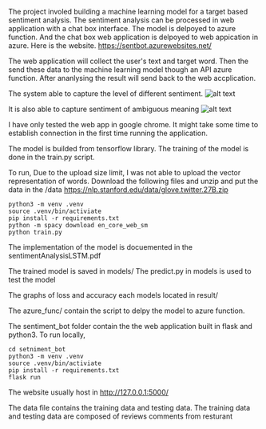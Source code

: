 The project involed building a machine learning model for a target based sentiment analysis.
The sentiment analysis can be processed in web application with a chat box interface.
The model is delpoyed to azure function. 
And the chat box web application is delpoyed to web appication in azure. Here is the website.
https://sentbot.azurewebsites.net/

The web application will collect the user's text and target word. Then the send these data to the machine learning model though an API azure function.
After ananlysing the result will send back to the web accplication.

The system able to capture the level of different sentiment.
![alt text](https://i.ibb.co/LY86QV8/Screen-Shot-2021-08-07-at-11-49-35-pm.png)

It is also able to capture sentiment of ambiguous meaning
![alt text](https://i.ibb.co/PDwxwxw/Screen-Shot-2021-08-07-at-11-52-45-pm.png)

I have only tested the web app in google chrome. It might take some time to establish connection in the first time running the application.

The model is builded from tensorflow library.
The training of the model is done in the train.py script.

To run,
Due to the upload size limit, I was not able to upload the vector representation of words.
Download the following files and unzip and put the data in the /data
https://nlp.stanford.edu/data/glove.twitter.27B.zip
```
python3 -m venv .venv 
source .venv/bin/activiate
pip install -r requirements.txt
python -m spacy download en_core_web_sm 
python train.py
```

The implementation of the model is docuemented in the sentimentAnalysisLSTM.pdf

The trained model is saved in models/
The predict.py in models is used to test the model

The graphs of loss and accuracy each models located in result/

The azure_func/ contain the script to delpy the model to azure function.

The sentiment_bot folder contain the the web application built in flask and python3.
To run locally,
```
cd setniment_bot
python3 -m venv .venv 
source .venv/bin/activiate
pip install -r requirements.txt
flask run
```
The website usually host in http://127.0.0.1:5000/

The data file contains the training data and testing data.
The training data and testing data are composed of reviews comments from resturant
